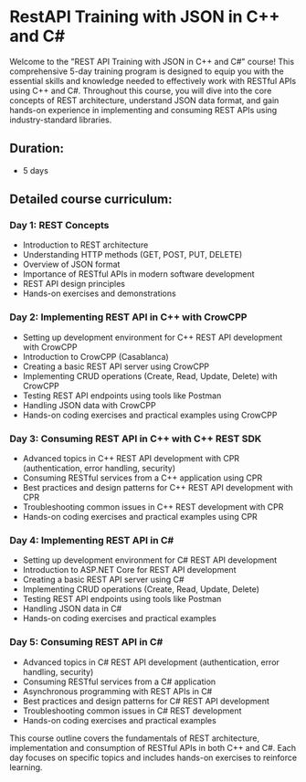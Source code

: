 # RestAPI Training with JSON in C++ and C#

Welcome to the "REST API Training with JSON in C++ and C#" course! This comprehensive 5-day training program is designed to equip you with the essential skills and knowledge needed to effectively work with RESTful APIs using C++ and C#. Throughout this course, you will dive into the core concepts of REST architecture, understand JSON data format, and gain hands-on experience in implementing and consuming REST APIs using industry-standard libraries.

## Duration:

- 5 days

## Detailed course curriculum:

### Day 1: REST Concepts

- Introduction to REST architecture
- Understanding HTTP methods (GET, POST, PUT, DELETE)
- Overview of JSON format
- Importance of RESTful APIs in modern software development
- REST API design principles
- Hands-on exercises and demonstrations

### Day 2: Implementing REST API in C++ with CrowCPP

- Setting up development environment for C++ REST API development with CrowCPP
- Introduction to CrowCPP (Casablanca)
- Creating a basic REST API server using CrowCPP
- Implementing CRUD operations (Create, Read, Update, Delete) with CrowCPP
- Testing REST API endpoints using tools like Postman
- Handling JSON data with CrowCPP
- Hands-on coding exercises and practical examples using CrowCPP

### Day 3: Consuming REST API in C++ with C++ REST SDK

- Advanced topics in C++ REST API development with CPR (authentication, error handling, security)
- Consuming RESTful services from a C++ application using CPR
- Best practices and design patterns for C++ REST API development with CPR
- Troubleshooting common issues in C++ REST development with CPR
- Hands-on coding exercises and practical examples using CPR

### Day 4: Implementing REST API in C#

- Setting up development environment for C# REST API development
- Introduction to ASP.NET Core for REST API development
- Creating a basic REST API server using C#
- Implementing CRUD operations (Create, Read, Update, Delete)
- Testing REST API endpoints using tools like Postman
- Handling JSON data in C#
- Hands-on coding exercises and practical examples

### Day 5: Consuming REST API in C#

- Advanced topics in C# REST API development (authentication, error handling, security)
- Consuming RESTful services from a C# application
- Asynchronous programming with REST APIs in C#
- Best practices and design patterns for C# REST API development
- Troubleshooting common issues in C# REST development
- Hands-on coding exercises and practical examples

This course outline covers the fundamentals of REST architecture, implementation and consumption of RESTful APIs in both C++ and C#. Each day focuses on specific topics and includes hands-on exercises to reinforce learning.
